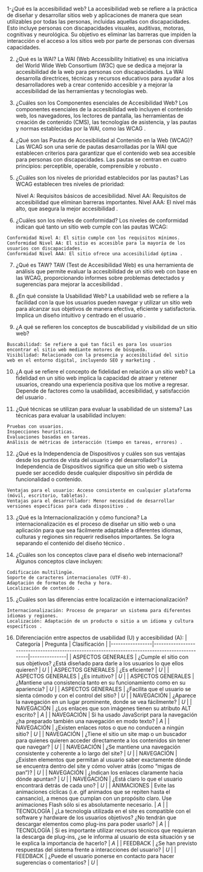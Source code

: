 1-¿Qué es la accesibilidad web?
   La accesibilidad web se refiere a la práctica de diseñar y desarrollar sitios web y aplicaciones de manera que sean utilizables por todas las personas, incluidas aquellas con discapacidades. Esto incluye personas con discapacidades visuales, auditivas, motoras, cognitivas y neurológica. Su objetivo es  eliminar las barreras que impiden la interacción o el acceso a los sitios web por parte de personas con diversas capacidades.

2. ¿Qué es la WAI?
    La WAI (Web Accessibility Initiative) es una iniciativa del World Wide Web Consortium (W3C) que se dedica a mejorar la accesibilidad de la web para personas con discapacidades. La WAI desarrolla directrices, técnicas y recursos educativos para ayudar a los desarrolladores web a crear contenido accesible y a mejorar la accesibilidad de las herramientas y tecnologías web.

3.  ¿Cuáles son los Componentes esenciales de Accesibilidad Web?
    Los componentes esenciales de la accesibilidad web incluyen el contenido web, los navegadores, los lectores de pantalla, las herramientas de creación de contenido (CMS), las tecnologías de asistencia, y las pautas y normas establecidas por la WAI, como las WCAG .

4.  ¿Qué son las Pautas de Accesibilidad al Contenido en la Web (WCAG)? 
    Las WCAG son una serie de pautas desarrolladas por la WAI que establecen criterios para garantizar que el contenido web sea accesible para personas con discapacidades. Las pautas se centran en cuatro principios: perceptible, operable, comprensible y robusto .

5.  ¿Cuáles son los niveles de prioridad establecidos por las pautas? Las WCAG establecen tres niveles de prioridad:

    Nivel A: Requisitos básicos de accesibilidad.
    Nivel AA: Requisitos de accesibilidad que eliminan barreras importantes.
    Nivel AAA: El nivel más alto, que asegura la mejor accesibilidad .
6.    ¿Cuáles son los niveles de conformidad? 
    Los niveles de conformidad indican qué tanto un sitio web cumple con las pautas WCAG:

    Conformidad Nivel A: El sitio cumple con los requisitos mínimos.
    Conformidad Nivel AA: El sitio es accesible para la mayoría de los usuarios con discapacidades.
    Conformidad Nivel AAA: El sitio ofrece una accesibilidad óptima .
7.  ¿Qué es TAW? 
    TAW (Test de Accesibilidad Web) es una herramienta de análisis que permite evaluar la accesibilidad de un sitio web con base en las WCAG, proporcionando informes  sobre problemas detectados y sugerencias para mejorar la accesibilidad .

8.    ¿En qué consiste la Usabilidad Web?
    La usabilidad web se refiere a la facilidad con la que los usuarios pueden navegar y utilizar un sitio web para alcanzar sus objetivos de manera efectiva, eficiente y satisfactoria. Implica un diseño intuitivo y centrado en el usuario .

9.    ¿A qué se refieren los conceptos de buscabilidad y visibilidad de un sitio web?

    Buscabilidad: Se refiere a qué tan fácil es para los usuarios encontrar el sitio web mediante motores de búsqueda.
    Visibilidad: Relacionado con la presencia y accesibilidad del sitio web en el entorno digital, incluyendo SEO y marketing .
10.    ¿A qué se refiere el concepto de fidelidad en relación a un sitio web? 
    La fidelidad en un sitio web implica la capacidad de atraer y retener usuarios, creando una
       experiencia positiva que los motive a regresar. Depende de factores como la usabilidad, accesibilidad, y satisfacción del usuario .

11.    ¿Qué técnicas se utilizan para evaluar la usabilidad de un sistema? Las técnicas para evaluar la usabilidad incluyen:

    Pruebas con usuarios.
    Inspecciones heurísticas.
    Evaluaciones basadas en tareas.
    Análisis de métricas de interacción (tiempo en tareas, errores) .
12.    ¿Qué es la Independencia de Dispositivos y cuáles son sus ventajas desde los puntos de vista del usuario y del desarrollador? 
    La Independencia de Dispositivos significa que un sitio web o sistema puede ser accedido desde cualquier dispositivo sin pérdida de funcionalidad o contenido.

    Ventajas para el usuario: Acceso consistente en cualquier plataforma (móvil, escritorio, tabletas).
    Ventajas para el desarrollador: Menor necesidad de desarrollar versiones específicas para cada dispositivo .
13.    ¿Qué es la Internacionalización y cómo funciona? 
    La internacionalización es el proceso de diseñar un sitio web o una aplicación para que sea fácilmente adaptable a diferentes idiomas, culturas y regiones sin requerir rediseños importantes. Se logra separando el contenido del diseño técnico .

14.    ¿Cuáles son los conceptos clave para el diseño web internacional? 
        Algunos conceptos clave incluyen:

    Codificación multilingüe.
    Soporte de caracteres internacionales (UTF-8).
    Adaptación de formatos de fecha y hora.
    Localización de contenido .
15.    ¿Cuáles son las diferencias entre localización e internacionalización?

    Internacionalización: Proceso de preparar un sistema para diferentes idiomas y regiones.
    Localización: Adaptación de un producto o sitio a un idioma y cultura específicos .
16.    Diferenciación entre aspectos de usabilidad (U) y accesibilidad (A):
| Categoría       | Pregunta                                                                                       | Clasificación |
|-----------------|------------------------------------------------------------------------------------------------|---------------|
| ASPECTOS GENERALES | ¿Cumple el sitio con sus objetivos? ¿Está diseñado para darle a los usuarios lo que ellos quieren? | *U*           |
| ASPECTOS GENERALES | ¿Es eficiente?                                                                              | *U*           |
| ASPECTOS GENERALES | ¿Es intuitivo?                                                                              | *U*           |
| ASPECTOS GENERALES | ¿Mantiene una consistencia tanto en su funcionamiento como en su apariencia?                | *U*           |
| ASPECTOS GENERALES | ¿Facilita que el usuario se sienta cómodo y con el control del sitio?                       | *U*           |
| NAVEGACIÓN        | ¿Aparece la navegación en un lugar prominente, donde se vea fácilmente?                      | *U*           |
| NAVEGACIÓN        | ¿Los enlaces que son imágenes tienen su atributo ALT escrito?                                | *A*           |
| NAVEGACIÓN        | Si ha usado JavaScript para la navegación ¿ha preparado también una navegación en modo texto? | *A*           |
| NAVEGACIÓN        | ¿Existen enlaces rotos o que no conducen a ningún sitio?                                     | *U*           |
| NAVEGACIÓN        | ¿Tiene el sitio un site map o un buscador para quienes quieren acceder directamente a los contenidos sin tener que navegar? | *U* |
| NAVEGACIÓN        | ¿Se mantiene una navegación consistente y coherente a lo largo del site?                     | *U*           |
| NAVEGACIÓN        | ¿Existen elementos que permitan al usuario saber exactamente dónde se encuentra dentro del site y cómo volver atrás (como “migas de pan”)? | *U* |
| NAVEGACIÓN        | ¿Indican los enlaces claramente hacia dónde apuntan?                                         | *U*           |
| NAVEGACIÓN        | ¿Está claro lo que el usuario encontrará detrás de cada uno?                                 | *U*           |
| ANIMACIONES       | Evite las animaciones cíclicas (i.e. gif animados que se repiten hasta el cansancio), a menos que cumplan con un propósito claro. Use animaciones Flash sólo si es absolutamente necesario. | *A* |
| TECNOLOGÍA        | ¿La tecnología utilizada en el site es compatible con el software y hardware de los usuarios objetivos? ¿No tendrán que descargar elementos como plug-ins para poder usarlo? | *A* |
| TECNOLOGÍA        | Si es importante utilizar recursos técnicos que requieran la descarga de plug-ins, ¿se le informa al usuario de esta situación y se le explica la importancia de hacerlo? | *A* |
| FEEDBACK          | ¿Se han previsto respuestas del sistema frente a interacciones del usuario?                  | *U*           |
| FEEDBACK          | ¿Puede el usuario ponerse en contacto para hacer sugerencias o comentarios?                  | *U*           |
    